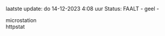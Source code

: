 laatste update: 
do 14-12-2023  4:08   uur 
Status: FAALT - geel - 
<div class="service Y">microstation</div><div class="service Y">httpstat</div>